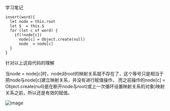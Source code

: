 学习笔记

```
insert(word){
  let node = this.root
  let $  = this.$
  for (let c of word) {
    if(!node[c])
      node[c] = Object.create(null)
      node  = node[c]
  }
}
```

针对以上这段代码的理解

当node = node[c]时，node对root的映射关系就不存在了，这个等号只是相当于把node与node[c]建立映射关系，并没有进行赋值操作，
而之前操作的node[c] = Object.create(null)是在断开node与root(或上一次循环设置映射关系的对象)映射关系之前，所以还是有效的赋值。


![image](https://www.mdeditor.com/images/logos/markdown.png)
